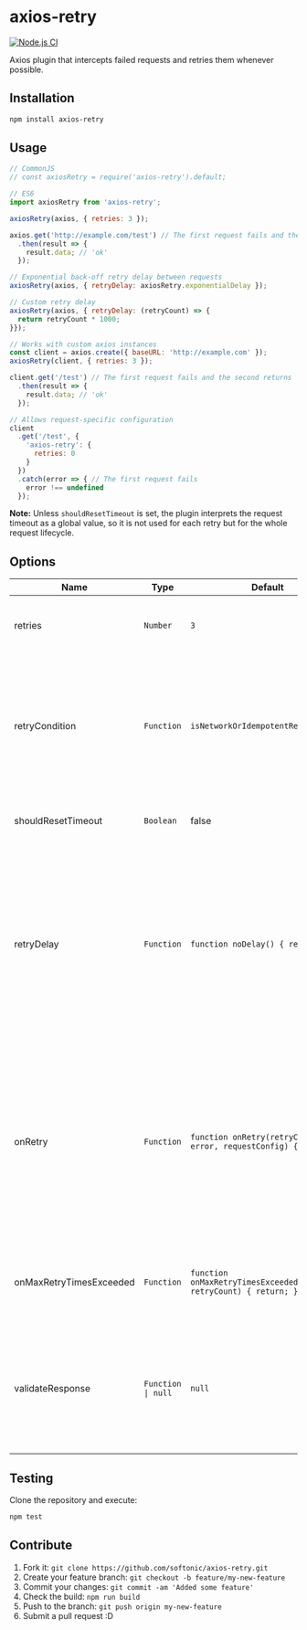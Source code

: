 # axios-retry

[![Node.js CI](https://github.com/softonic/axios-retry/actions/workflows/node.js.yml/badge.svg)](https://github.com/softonic/axios-retry/actions/workflows/node.js.yml)

Axios plugin that intercepts failed requests and retries them whenever possible.

## Installation

```bash
npm install axios-retry
```

## Usage

```js
// CommonJS
// const axiosRetry = require('axios-retry').default;

// ES6
import axiosRetry from 'axios-retry';

axiosRetry(axios, { retries: 3 });

axios.get('http://example.com/test') // The first request fails and the second returns 'ok'
  .then(result => {
    result.data; // 'ok'
  });

// Exponential back-off retry delay between requests
axiosRetry(axios, { retryDelay: axiosRetry.exponentialDelay });

// Custom retry delay
axiosRetry(axios, { retryDelay: (retryCount) => {
  return retryCount * 1000;
}});

// Works with custom axios instances
const client = axios.create({ baseURL: 'http://example.com' });
axiosRetry(client, { retries: 3 });

client.get('/test') // The first request fails and the second returns 'ok'
  .then(result => {
    result.data; // 'ok'
  });

// Allows request-specific configuration
client
  .get('/test', {
    'axios-retry': {
      retries: 0
    }
  })
  .catch(error => { // The first request fails
    error !== undefined
  });
```

**Note:** Unless `shouldResetTimeout` is set, the plugin interprets the request timeout as a global value, so it is not used for each retry but for the whole request lifecycle.

## Options

| Name | Type | Default | Description |
| --- | --- | --- | --- |
| retries | `Number` | `3` | The number of times to retry before failing. 1 = One retry after first failure |
| retryCondition | `Function` | `isNetworkOrIdempotentRequestError` | A callback to further control if a request should be retried.  By default, it retries if it is a network error or a 5xx error on an idempotent request (GET, HEAD, OPTIONS, PUT or DELETE). |
| shouldResetTimeout | `Boolean` | false | Defines if the timeout should be reset between retries |
| retryDelay | `Function` | `function noDelay() { return 0; }` | A callback to further control the delay in milliseconds between retried requests. By default there is no delay between retries. Another option is exponentialDelay ([Exponential Backoff](https://developers.google.com/analytics/devguides/config/userdeletion/v3/errors#backoff)). The function is passed `retryCount` and `error`. |
| onRetry | `Function` | `function onRetry(retryCount, error, requestConfig) { return; }` | A callback to notify when a retry is about to occur. Useful for tracing and you can any async process for example refresh a token on 401. By default nothing will occur. The function is passed `retryCount`, `error`, and `requestConfig`. |
| onMaxRetryTimesExceeded | `Function` | `function onMaxRetryTimesExceeded(error, retryCount) { return; }` | After all the retries are failed, this callback will be called with the last error before throwing the error. |
| validateResponse | `Function \| null` | `null` | A callback to define whether a response should be resolved or rejected. If null is passed, it will fallback to the axios default (only 2xx status codes are resolved). |

## Testing

Clone the repository and execute:

```bash
npm test
```

## Contribute

1. Fork it: `git clone https://github.com/softonic/axios-retry.git`
2. Create your feature branch: `git checkout -b feature/my-new-feature`
3. Commit your changes: `git commit -am 'Added some feature'`
4. Check the build: `npm run build`
5. Push to the branch: `git push origin my-new-feature`
6. Submit a pull request :D
